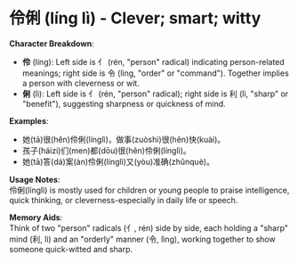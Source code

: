 # **伶俐 (líng lì) - Clever; smart; witty**

**Character Breakdown**:  
- **伶** (líng): Left side is 亻 (rén, "person" radical) indicating person-related meanings; right side is 令 (lìng, "order" or "command"). Together implies a person with cleverness or wit.  
- **俐** (lì): Left side is 亻 (rén, "person" radical); right side is 利 (lì, "sharp" or "benefit"), suggesting sharpness or quickness of mind.

**Examples**:  
- 她(tā)很(hěn)伶俐(línglì)，做事(zuòshì)很(hěn)快(kuài)。  
- 孩子(háizi)们(men)都(dōu)很(hěn)伶俐(línglì)。  
- 她(tā)答(dá)案(àn)伶俐(línglì)又(yòu)准确(zhǔnquè)。

**Usage Notes**:  
伶俐(línglì) is mostly used for children or young people to praise intelligence, quick thinking, or cleverness-especially in daily life or speech.

**Memory Aids**:  
Think of two "person" radicals (亻, rén) side by side, each holding a "sharp" mind (利, lì) and an "orderly" manner (令, lìng), working together to show someone quick-witted and sharp.